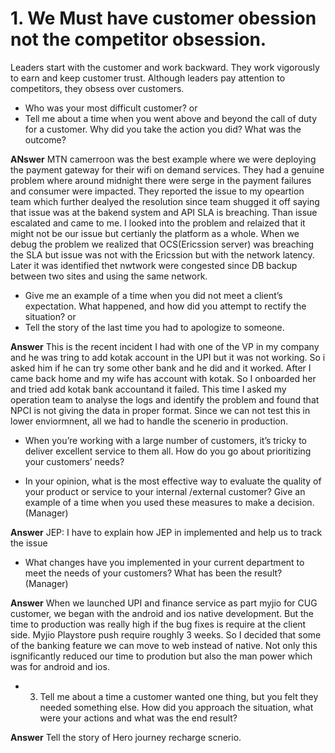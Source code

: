 
# 1. We Must have customer obession not the competitor obsession. 

Leaders start with the customer and work backward. They work vigorously to earn and keep customer trust. Although leaders pay attention to competitors, they obsess over customers.

- Who was your most difficult customer? or
- Tell me about a time when you went above and beyond the call of duty for a customer.  Why did you take the action you did?  What was the outcome?

**ANswer** 
MTN camerroon was the best example where we were deploying the payment gateway for their wifi on demand services. They had a genuine problem where around midnight there were serge in the payment failures and consumer were impacted. They reported the issue to my opeartion team which further dealyed the resolution since team shugged it off saying that issue was at the bakend system and API SLA is breaching. Than issue escalated and came to me. I looked into the problem and relaized that it might not be our issue but certianly the platform as a whole. When we debug the problem we realized that OCS(Ericssion server) was breaching the SLA but issue was not with the Ericssion but with the network latency. Later it was identified thet nwtwork were congested since DB backup between two sites and using the same network. 



- Give me an example of a time when you did not meet a client’s expectation. What happened, and how did you attempt to rectify the situation? or 
- Tell the story of the last time you had to apologize to someone. 


**Answer**
This is the recent incident I had with one of the VP in my company and he was tring to add kotak account in the UPI but it was not working. So i asked him if he can try some other bank and he did and it worked. After I came back home and my wife has account with kotak. So I onboarded her and tried add kotak bank accountand it failed. This time I asked my operation team to analyse the logs and identify the problem and found that NPCI is not giving the data in proper format. Since we can not test this in lower enviormnent, all we had to handle the scenerio in production. 

- When you’re working with a large number of customers, it’s tricky to deliver excellent service to them all. How do you go about prioritizing your customers’ needs? 



- In your opinion, what is the most effective way to evaluate the quality of your product or service to your internal /external customer?  Give an example of a time when you used these measures to make a decision.  (Manager)

**Answer** 
JEP: I have to explain how JEP in implemented and help us to track the issue 


- What changes have you implemented in your current department to meet the needs of your customers?  What has been the result?  (Manager)

**Answer**
When we launched UPI and finance service as part myjio for CUG customer, we began with the android and ios native development. But the time to production was really high if the bug fixes is require at the client side. Myjio Playstore push require roughly 3 weeks. So I decided that some of the banking feature we can move to web instead of native. Not only this isgnificantly reduced our time to prodution but also the man power which was for android and ios. 


- 3.	Tell me about a time a customer wanted one thing, but you felt they needed something else.  How did you approach the situation, what were your actions and what was the end result?

**Answer** 
Tell the story of Hero journey recharge scnerio. 







